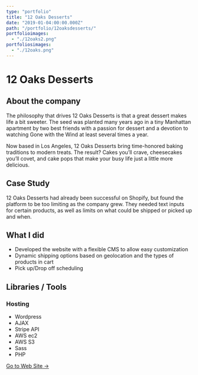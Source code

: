 ```yaml
---
type: "portfolio"
title: "12 Oaks Desserts"
date: "2019-01-04:00:00.000Z"
path: "/portfolio/12oaksdesserts/"
portfolioimages:
  - "./12oaks2.png"
portfoliosimages:
  - "./12oaks.png"
---
```

# 12 Oaks Desserts

## About the company
The philosophy that drives 12 Oaks Desserts is that a great dessert makes life a bit sweeter. The seed was planted many years ago in a tiny Manhattan apartment by two best friends with a passion for dessert and a devotion to watching Gone with the Wind at least several times a year.

Now based in Los Angeles, 12 Oaks Desserts bring time-honored baking traditions to modern treats. The result? Cakes you’ll crave, cheesecakes you’ll covet, and cake pops that make your busy life just a little more delicious.

## Case Study
12 Oaks Desserts had already been successful on Shopify, but found the platform to be too limiting as the company grew. They needed text inputs for certain products, as well as limits on what could be shipped or picked up and when.

## What I did
- Developed the website with a flexible CMS to allow easy customization
- Dynamic shipping options based on geolocation and the types of products in cart
- Pick up/Drop off scheduling

## Libraries / Tools
### Hosting
- Wordpress
- AJAX
- Stripe API
- AWS ec2
- AWS S3
- Sass
- PHP

[Go to Web Site →](https://www.12oaksdesserts.com/)
